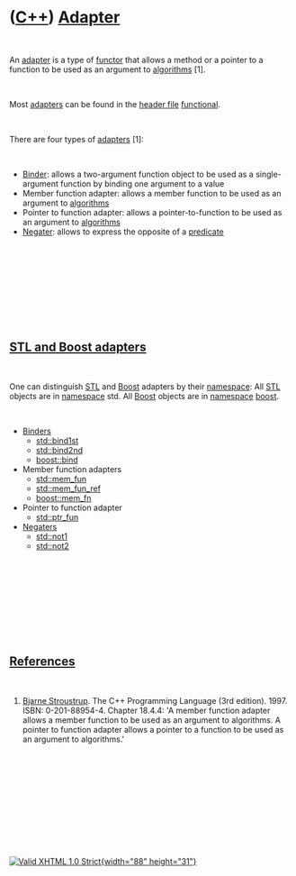 



 

 

 

 

 

([C++](Cpp.htm)) [Adapter](CppAdapter.htm)
==========================================

 

An [adapter](CppAdapter.htm) is a type of [functor](CppFunctor.htm) that
allows a method or a pointer to a function to be used as an argument to
[algorithms](CppAlgorithm.htm) \[1\].

 

Most [adapters](CppAdapter.htm) can be found in the [header
file](CppHeaderFile.htm) [functional](CppFunctionalH.htm).

 

There are four types of [adapters](CppAdapter.htm) \[1\]:

 

-   [Binder](CppBinder.htm): allows a two-argument function object to be
    used as a single-argument function by binding one argument to a
    value
-   Member function adapter: allows a member function to be used as an
    argument to [algorithms](CppAlgorithm.htm)
-   Pointer to function adapter: allows a pointer-to-function to be used
    as an argument to [algorithms](CppAlgorithm.htm)
-   [Negater](CppNegater.htm): allows to express the opposite of a
    [predicate](CppPredicate.htm)

 

 

 

 

 

[STL and Boost adapters](CppAdapter.htm)
----------------------------------------

 

One can distinguish [STL](CppStl.htm) and [Boost](CppBoost.htm) adapters
by their [namespace](CppNamespace.htm): All [STL](CppStl.htm) objects
are in [namespace](CppNamespace.htm) std. All [Boost](CppBoost.htm)
objects are in [namespace](CppNamespace.htm) [boost](CppBoost.htm).

 

-   [Binders](CppBinder.htm)
    -   [std::bind1st](CppBind1st.htm)
    -   [std::bind2nd](CppBind2nd.htm)
    -   [boost::bind](CppBind.htm)
-   Member function adapters
    -   [std::mem\_fun](CppMem_fun.htm)
    -   [std::mem\_fun\_ref](CppMem_fun_ref.htm)
    -   [boost::mem\_fn](CppMem_fn.htm)
-   Pointer to function adapter
    -   [std::ptr\_fun](CppPtr_fun.htm)
-   [Negaters](CppNegater.htm)
    -   [std::not1](CppNot1.htm)
    -   [std::not2](CppNot2.htm)

 

 

 

 

 

[References](CppReferences.htm)
-------------------------------

 

1.  [Bjarne Stroustrup](CppBjarneStroustrup.htm). The C++ Programming
    Language (3rd edition). 1997. ISBN: 0-201-88954-4. Chapter 18.4.4:
    'A member function adapter allows a member function to be used as an
    argument to algorithms. A pointer to function adapter allows a
    pointer to a function to be used as an argument to algorithms.'

 

 

 

 

 





 

[![Valid XHTML 1.0 Strict](valid-xhtml10.png){width="88"
height="31"}](http://validator.w3.org/check?uri=referer)
